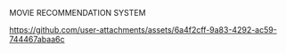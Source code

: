 MOVIE RECOMMENDATION SYSTEM




https://github.com/user-attachments/assets/6a4f2cff-9a83-4292-ac59-744467abaa6c











